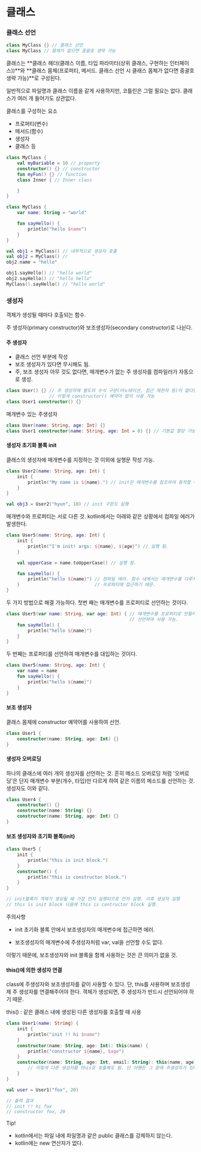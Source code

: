 

# 클래스

### 클래스 선언

```kotlin
class MyClass {} // 클래스 선언
class MyClass // 몸체가 없으면 중괄호 생략 가능
```

클래스는 **클래스 헤더(클래스 이름, 타입 파라미터(상위 클래스, 구현하는 인터페이스))**와 **클래스 몸체(프로퍼티, 메서드. 클래스 선언 시 클래스 몸체가 없다면 중괄호 생략 가능)**로 구성된다.



일반적으로 파일명과 클래스 이름을 같게 사용하지만, 코틀린은 그럴 필요는 없다. 클래스가 여러 개 들어가도 상관없다.

클래스를 구성하는 요소

- 프로퍼티(변수)
- 메서드(함수)
- 생성자
- 클래스 등



```kotlin
class MyClass {
    val myBariable = 10 // property
    constructor() {} // constructor
    fun myFun() {} // function
    class Inner { // Inner class

    }
}
```



```kotlin
class MyClass {
    var name: String = "world"

    fun sayHello() {
        println("hello $name")
    }
}

val obj1 = MyClass() // 내부적으로 생성자 호출
val obj2 = MyClass() //         "
obj2.name = "hello"

obj1.sayHello() // "hello world"
obj2.sayHello() // "hello hello"
MyClass().sayHello() // "hello world"
```



### 생성자

객체가 생성될 때마다 호출되는 함수.

주 생성자(primary constructor)와 보조생성자(secondary constructor)로 나뉜다.



#### 주 생성자

- 클래스 선언 부분에 작성
- 보조 생성자가 있다면 무시해도 됨.
- 주, 보조 생성자 아무 것도 없다면, 매개변수가 없는 주 생성자를 컴파일러가 자동으로 생성.

```kotlin
class User() {} // 주 생성자에 별도의 수식 구문(어노테이션, 접근 제한자 등)이 없다면
				// 이렇게 constructor() 예약어 없이 사용 가능
class User1 constructor() {}
```

매개변수 있는 주생성자

```kotlin
class User(name: String, age: Int) {}
class User1 constructor(name: String, age: Int = 0) {} // 기본값 할당 가능
```



#### 생성자 초기화 블록 init

클래스의 생성자에 매개변수를 지정하는 것 이외에 실행문 작성 가능.

```kotlin
class User2(name: String, age: Int) {
    init {
        println("My name is ${name}.") // init은 매개변수를 참조하여 동작할 수 있다.
    }
}

val obj3 = User2("hyun", 10) // init 구문도 실행
```



매개변수와 프로퍼티는 서로 다른 것. kotlin에서는 아래와 같은 상황에서 컴파일 에러가 발생한다.

```kotlin
class User5(name: String, age: Int) {
    init {
        println("I'm init! args: ${name}, ${age}") // 실행 됨.
    }

    val upperCase = name.toUpperCase() // 실행 됨.

    fun sayHello() {
        println("hello ${name}") // 컴파일 에러. 함수 내에서는 매개변수를 다루지 않고
    }							 // 프로퍼티에 접근하기 때문.
}
```

두 가지 방법으로 해결 가능하다. 첫번 째는 매개변수를 프로퍼티로 선언하는 것이다.

```kotlin
class User5(var name: String, var age: Int) { // 매개변수를 프로퍼티로 만들어
    										  // 선언하여 사용 가능.
    fun sayHello() {
        println("hello ${name}") 
    }
}
```



두 번째는 프로퍼티를 선언하여 매개변수를 대입하는 것이다.

```kotlin
class User5(name: String, age: Int) {
    var name = name
    fun sayHello() {
        println("hello ${name}") 
    }
}
```



#### 보조 생성자

클래스 몸체에 constructor 예약어를 사용하여 선언.

```kotlin
class User1 {
    constructor(name: String, age: Int) {}
}
```



#### 생성자 오버로딩

하나의 클래스에 여러 개의 생성자를 선언하는 것. 흔히 메소드 오버로딩 처럼 '오버로딩'은 단지 매개변수 부분(개수, 타입)만 다르게 하여 같은 이름의 메소드를 선언하는 것. 생성자도 이와 같다.

```kotlin
class User4 {
    constructor() {}
    constructor(name: String) {}
    constructor(name: String, age: Int) {}
}
```



#### 보조 생성자와 초기화 블록(init)

```kotlin
class User5 {
	init {
        println("this is init block.")
    }
    constructor() {
        println("this is constructor block.")
    }
}

// init블록이 객체가 생성될 때 가장 먼저 실행되므로 먼저 실행. 이후 생성자 실행
// this is init block 다음에 this is contructor block 실행.
```

주의사항

- init 초기화 블록 안에서 보조생성자의 매개변수에 접근하면 에러.

- 보조생성자의 매개변수에 주생성자처럼 var, val을 선언할 수도 없다.

이렇기 때문에, 보조생성자와 init 블록을 함께 사용하는 것은 큰 의미가 없을 것.



#### this()에 의한 생성자 연결

class에 주생성자와 보조생성자를 같이 사용할 수 있다. 단, this를 사용하며 보조생성제 주 생성자를 연결해주어야 한다. 객체가 생성되면, 주 생성자가 반드시 선언되어야 하기 때문.

this() : 같은 클래스 내에 생성된 다른 생성자를 호출할 때 사용

```kotlin
class User1(name: Strimg) {
    init {
        println("init !! hi $name")
    }
    constructor(name: String, age: Int): this(name) {
        println("constructor ${name}, $age")
    }
    constructor(name: String, age: Int, email: String): this(name, age) {
        // 이렇게 다른 생성자를 this로 호출해도 됨. 단 어쨌든 그 끝에 주생성자가 있어야 함.
    }
}

val user = User1("fox", 20)

// 출력 결과
// init !! hi fox
// constructor fox, 20
```



Tip!

- kotlin에서는 파일 내에 파일명과 같은 public 클래스를 강제하지 않는다.
- kotlin에는 new 연산자가 없다.